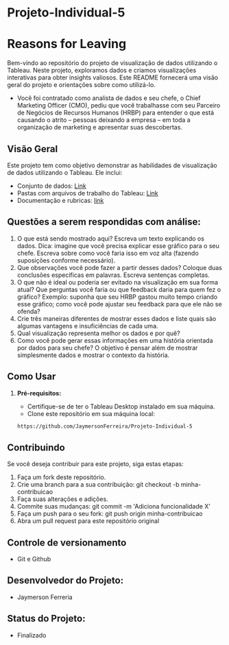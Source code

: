 # Projeto-Individual-5

# Reasons for Leaving

Bem-vindo ao repositório do projeto de visualização de dados utilizando o Tableau. Neste projeto, exploramos dados e criamos visualizações interativas para obter insights valiosos. Este README fornecerá uma visão geral do projeto e orientações sobre como utilizá-lo.
- Você foi contratado como analista de dados e seu chefe, o Chief Marketing
Officer (CMO), pediu que você trabalhasse com seu Parceiro de Negócios
de Recursos Humanos (HRBP) para entender o que está causando o
atrito – pessoas deixando a empresa – em toda a organização de
marketing e apresentar suas descobertas.
## Visão Geral

Este projeto tem como objetivo demonstrar as habilidades de visualização de dados utilizando o Tableau. Ele inclui:

- Conjunto de dados: [Link](https://docs.google.com/spreadsheets/d/16pyFQ9Bb1moX9I7kbj6Q3Vx9wkeOK7CB/edit#gid=437389207)
- Pastas com arquivos de trabalho do Tableau: [Link](https://public.tableau.com/app/profile/jaymerson.ferreira/viz/Projetoindividual/Painel13?publish=yes) 
- Documentação e rubricas: [link](https://drive.google.com/file/d/1Qq5JwR_ycnTGZhcv0_qBe1-v-2XS9oVy/view?usp=drive_link)

## Questões a serem respondidas com análise:
1. O que está sendo mostrado aqui? Escreva um texto explicando os dados.
Dica: imagine que você precisa explicar esse gráfico para o seu chefe. Escreva sobre como
você faria isso em voz alta (fazendo suposições conforme necessário).
2. Que observações você pode fazer a partir desses dados? Coloque duas
conclusões específicas em palavras. Escreva sentenças completas.
3. O que não é ideal ou poderia ser evitado na visualização em sua forma atual? Que
perguntas você faria ou que feedback daria para quem fez o gráfico?
Exemplo: suponha que seu HRBP gastou muito tempo criando esse gráfico; como você
pode ajustar seu feedback para que ele não se ofenda?
4. Crie três maneiras diferentes de mostrar esses dados e liste quais são algumas
vantagens e insuficiências de cada uma.
5. Qual visualização representa melhor os dados e por quê?
6. Como você pode gerar essas informações em uma história orientada por dados
para seu chefe? O objetivo é pensar além de mostrar simplesmente dados e mostrar
o contexto da história.

## Como Usar

1. **Pré-requisitos:**
   - Certifique-se de ter o Tableau Desktop instalado em sua máquina.
   - Clone este repositório em sua máquina local:

   ```bash
   https://github.com/JaymersonFerreira/Projeto-Individual-5

## Contribuindo
Se você deseja contribuir para este projeto, siga estas etapas:

1. Faça um fork deste repositório.
2. Crie uma branch para a sua contribuição: git checkout -b minha-contribuicao
3. Faça suas alterações e adições.
4. Commite suas mudanças: git commit -m 'Adiciona funcionalidade X'
5. Faça um push para o seu fork: git push origin minha-contribuicao
6. Abra um pull request para este repositório original

## Controle de versionamento
- Git e Github

## Desenvolvedor do Projeto:
- Jaymerson Ferreria

## Status do Projeto:
- Finalizado

